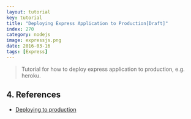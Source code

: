 ```yaml
---
layout: tutorial
key: tutorial
title: "Deploying Express Application to Production[Draft]"
index: 270
category: nodejs
image: expressjs.png
date: 2016-03-16
tags: [Express]
---
```


> Tutorial for how to deploy express application to production, e.g. heroku.

## 4. References
* [Deploying to production](https://developer.mozilla.org/en-US/docs/Learn/Server-side/Express_Nodejs/deployment)
